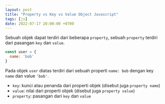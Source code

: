 ```yaml
---
layout: post
title: "Property vs Key vs Value Object Javascript"
tags: [js]
date: 2022-07-17 20:00:00 +0700
---
```


Sebuah objek dapat terdiri dari beberapa `property`, sebuah `property` terdiri dari pasangan `key` dan `value`.

```js
const user = {
  name: 'bob'
}
```

Pada objek `user` diatas terdiri dari sebuah properti `name: bob` dengan key `name` dan value `'bob'`.

- `key`: kunci atau penanda dari properti objek (disebut juga `property name`)
- `value`: nilai dari properti objek (disebut juga `property value`)
- `property`: pasangan dari `key` dan `value`